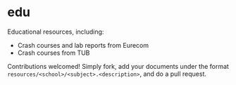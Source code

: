 # edu

Educational resources, including:

- Crash courses and lab reports from Eurecom
- Crash courses from TUB

Contributions welcomed! Simply fork, add your documents under the format `resources/<school>/<subject>.<description>`, and do a pull request.
